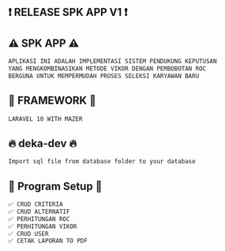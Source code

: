 ## ❗️ RELEASE SPK APP V1 ❗️

## ⚠️ SPK APP ⚠️
```bash
APLIKASI INI ADALAH IMPLEMENTASI SISTEM PENDUKUNG KEPUTUSAN
YANG MENGKOMBINASIKAN METODE VIKOR DENGAN PEMBOBOTAN ROC
BERGUNA UNTUK MEMPERMUDAH PROSES SELEKSI KARYAWAN BARU
```

## 👾 FRAMEWORK 👾
```bash
LARAVEL 10 WITH MAZER
```

## 🔥 deka-dev 🔥
```bash
Import sql file from database folder to your database
```

## 🚀 Program Setup 🚀

```bash
✅ CRUD CRITERIA
✅ CRUD ALTERNATIF
✅ PERHITUNGAN ROC
✅ PERHITUNGAN VIKOR
✅ CRUD USER
✅ CETAK LAPORAN TO PDF
```
